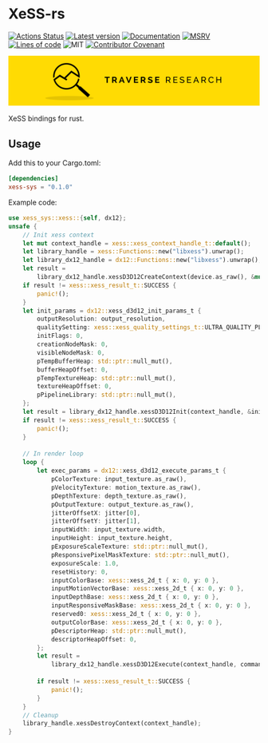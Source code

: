# XeSS-rs

[![Actions Status](https://github.com/Traverse-Research/xess-rs/actions/workflows/ci.yml/badge.svg)](https://github.com/Traverse-Research/xess-rs/actions)
[![Latest version](https://img.shields.io/crates/v/xess-sys.svg?logo=rust)](https://crates.io/crates/xess-sys)
[![Documentation](https://docs.rs/xess-sys/badge.svg)](https://docs.rs/xess-sys)
[![MSRV](https://img.shields.io/badge/rustc-1.74.0+-ab6000.svg)](https://blog.rust-lang.org/2023/11/16/Rust-1.74.0.html)
[![Lines of code](https://tokei.rs/b1/github/Traverse-Research/xess-rs)](https://github.com/Traverse-Research/xess-rs)
![MIT](https://img.shields.io/badge/license-MIT-blue.svg)
[![Contributor Covenant](https://img.shields.io/badge/contributor%20covenant-v1.4%20adopted-ff69b4.svg)](./CODE_OF_CONDUCT.md)

[![Banner](banner.png)](https://traverseresearch.nl)

XeSS bindings for rust.

## Usage

Add this to your Cargo.toml:

```toml
[dependencies]
xess-sys = "0.1.0"
```

Example code:

```rust
use xess_sys::xess::{self, dx12};
unsafe {
    // Init xess context
    let mut context_handle = xess::xess_context_handle_t::default();
    let library_handle = xess::Functions::new("libxess").unwrap();
    let library_dx12_handle = dx12::Functions::new("libxess").unwrap();
    let result =
        library_dx12_handle.xessD3D12CreateContext(device.as_raw(), &mut context_handle);
    if result != xess::xess_result_t::SUCCESS {
        panic!();
    }
    let init_params = dx12::xess_d3d12_init_params_t {
        outputResolution: output_resolution,
        qualitySetting: xess::xess_quality_settings_t::ULTRA_QUALITY_PLUS,
        initFlags: 0,
        creationNodeMask: 0,
        visibleNodeMask: 0,
        pTempBufferHeap: std::ptr::null_mut(),
        bufferHeapOffset: 0,
        pTempTextureHeap: std::ptr::null_mut(),
        textureHeapOffset: 0,
        pPipelineLibrary: std::ptr::null_mut(),
    };
    let result = library_dx12_handle.xessD3D12Init(context_handle, &init_params);
    if result != xess::xess_result_t::SUCCESS {
        panic!();
    }

    // In render loop
    loop {
        let exec_params = dx12::xess_d3d12_execute_params_t {
            pColorTexture: input_texture.as_raw(),
            pVelocityTexture: motion_texture.as_raw(),
            pDepthTexture: depth_texture.as_raw(),
            pOutputTexture: output_texture.as_raw(),
            jitterOffsetX: jitter[0],
            jitterOffsetY: jitter[1],
            inputWidth: input_texture.width,
            inputHeight: input_texture.height,
            pExposureScaleTexture: std::ptr::null_mut(),
            pResponsivePixelMaskTexture: std::ptr::null_mut(),
            exposureScale: 1.0,
            resetHistory: 0,
            inputColorBase: xess::xess_2d_t { x: 0, y: 0 },
            inputMotionVectorBase: xess::xess_2d_t { x: 0, y: 0 },
            inputDepthBase: xess::xess_2d_t { x: 0, y: 0 },
            inputResponsiveMaskBase: xess::xess_2d_t { x: 0, y: 0 },
            reserved0: xess::xess_2d_t { x: 0, y: 0 },
            outputColorBase: xess::xess_2d_t { x: 0, y: 0 },
            pDescriptorHeap: std::ptr::null_mut(),
            descriptorHeapOffset: 0,
        };
        let result =
            library_dx12_handle.xessD3D12Execute(context_handle, command_list, &exec_params);

        if result != xess::xess_result_t::SUCCESS {
            panic!();
        }
    }
    // Cleanup
    library_handle.xessDestroyContext(context_handle);
}
```